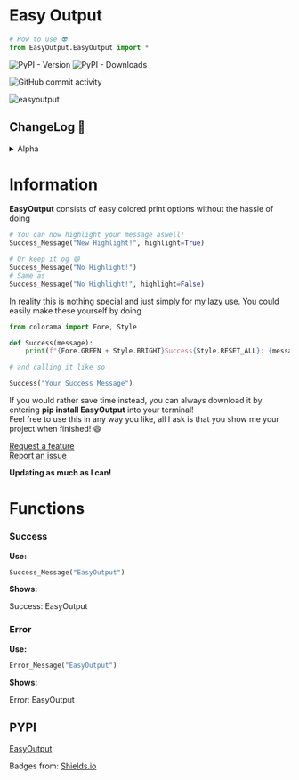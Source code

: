 # Easy Output 
```py 
# How to use 👽
from EasyOutput.EasyOutput import *
```
![PyPI - Version](https://img.shields.io/pypi/v/EasyOutput?style=for-the-badge&logo=pypi&label=EasyOutput&color=55%2C%20117%2C%20169)
![PyPI - Downloads](https://img.shields.io/pypi/dm/EasyOutput?style=for-the-badge&logo=pypi&color=55%2C%20117%2C%20169)

![GitHub commit activity](https://img.shields.io/github/commit-activity/m/FrankAustin808/EasyOutput?style=for-the-badge&logo=github)

![easyoutput](https://i.gyazo.com/e8c1bb4fe08ade9c2ce6856386f48e1f.png)

## ChangeLog 📝

<details>
<summary>Alpha</summary>

[comment]: <> (v0.0.1)
<details>
<summary>v0.0.1</summary>

    ADDED
    - Success Message
    - Error Message
    - Wait Message
</details>

[comment]: <> (v0.0.2)
<details>
<summary>v0.0.2</summary>
    
    ADDED
    - Connection Success Message
    - Connection Error Message

</details>

[comment]: <> (v0.0.3)
<details>
<summary>v0.0.3</summary>
    
    ADDED
    - Function Notes

    FIXED
    - Small Success Message Bugs
</details>

[comment]: <> (v0.0.4)
<details>
<summary>v0.0.4</summary>
    
    ADDED
    - Info Mesage
    - Note Message
</details>

[comment]: <> (v0.0.5)
<details>
<summary>v0.0.5</summary>

    ADDED
    - Title Print

    FIXED
    - Calling issues
</details>

[comment]: <> (v0.0.6)
<details>
<summary>v0.0.6</summary>

    ADDED
    - REDACTED Message

    REMOVED
    - Usless Classes
</details>

[comment]: <> (v0.0.7)
<details>
<summary>v0.0.7</summary>
    
    REMOVED
    - Wait Message 

    ADDED
    - Warning Message

    FIXED
    - imports
</details>

[comment]: <> (v0.0.7.1)
<details>
<summary>v0.0.7.1</summary>

    FIXED
    - 
</details>

[comment]: <> (v0.0.8)
<details>
<summary>v0.0.8</summary>

    ADDED
    - Highlight Message Option!
</details>

[comment]: <> (v0.0.8.1)
<details>
<summary>v0.0.8.1</summary>

    FIXED
    - Leaving all functions at the bottom of the file... IM SORRY
</details>

</details>

# Information
**EasyOutput** consists of easy colored print options without the hassle of doing
```py
# You can now highlight your message aswell! 
Success_Message("New Highlight!", highlight=True)

# Or keep it og 😄
Success_Message("No Highlight!")
# Same as
Success_Message("No Highlight!", highlight=False)
```
In reality this is nothing special and just simply for my lazy use. You could easily make these yourself by doing
```py
from colorama import Fore, Style

def Success(message):
    print(f"{Fore.GREEN + Style.BRIGHT}Success{Style.RESET_ALL}: {message}")

# and calling it like so

Success("Your Success Message")

```

If you would rather save time instead, you can always download it by entering **pip install EasyOutput** into your terminal!\
Feel free to use this in any way you like, all I ask is that you show me your project when finished! 😄

[Request a feature](https://github.com/FrankAustin808/EasyOutput/issues/new/choose)\
[Report an issue](https://github.com/FrankAustin808/EasyOutput/issues/new/choose)

**Updating as much as I can!**
# Functions

### Success
**Use:**
```py
Success_Message("EasyOutput")

```
**Shows:**

Success: EasyOutput 

### Error
**Use:**
```py
Error_Message("EasyOutput")

```
**Shows:**

Error: EasyOutput 

## PYPI

[EasyOutput](https://pypi.org/project/EasyOutput/)


Badges from: [Shields.io](https://shields.io/badges)
